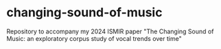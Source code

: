 # changing-sound-of-music
Repository to accompany my 2024 ISMIR paper "The Changing Sound of Music: an exploratory corpus study of vocal trends over time"

